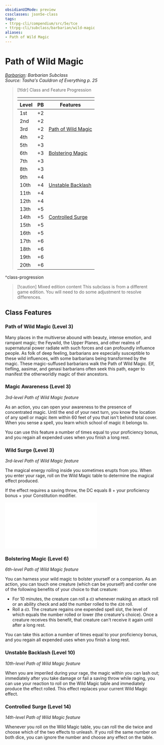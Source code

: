 ```yaml
---
obsidianUIMode: preview
cssclasses: json5e-class
tags:
- ttrpg-cli/compendium/src/5e/tce
- ttrpg-cli/subclass/barbarian/wild-magic
aliases:
- Path of Wild Magic
---
```

# Path of Wild Magic
*[Barbarian](./barbarian-xphb.md): Barbarian Subclass*  
*Source: Tasha's Cauldron of Everything p. 25*  

> [!tldr] Class and Feature Progression
> 
> <table class="class-progression">
> <thead>
> <tr><th colspan='3'></th></tr>
> <tr class="class-progression"><th class"level">Level</th><th class"pb">PB</th><th class"feature">Features</th></tr>
> </thead><tbody>
> <tr class="class-progression"><td class"level">1st</td><td class"pb">+2</td><td class"feature"></td></tr>
> <tr class="class-progression"><td class"level">2nd</td><td class"pb">+2</td><td class"feature"></td></tr>
> <tr class="class-progression"><td class"level">3rd</td><td class"pb">+2</td><td class"feature"><a href='#Path of Wild Magic (Level 3)' class='internal-link'>Path of Wild Magic</a></td></tr>
> <tr class="class-progression"><td class"level">4th</td><td class"pb">+2</td><td class"feature"></td></tr>
> <tr class="class-progression"><td class"level">5th</td><td class"pb">+3</td><td class"feature"></td></tr>
> <tr class="class-progression"><td class"level">6th</td><td class"pb">+3</td><td class"feature"><a href='#Bolstering Magic (Level 6)' class='internal-link'>Bolstering Magic</a></td></tr>
> <tr class="class-progression"><td class"level">7th</td><td class"pb">+3</td><td class"feature"></td></tr>
> <tr class="class-progression"><td class"level">8th</td><td class"pb">+3</td><td class"feature"></td></tr>
> <tr class="class-progression"><td class"level">9th</td><td class"pb">+4</td><td class"feature"></td></tr>
> <tr class="class-progression"><td class"level">10th</td><td class"pb">+4</td><td class"feature"><a href='#Unstable Backlash (Level 10)' class='internal-link'>Unstable Backlash</a></td></tr>
> <tr class="class-progression"><td class"level">11th</td><td class"pb">+4</td><td class"feature"></td></tr>
> <tr class="class-progression"><td class"level">12th</td><td class"pb">+4</td><td class"feature"></td></tr>
> <tr class="class-progression"><td class"level">13th</td><td class"pb">+5</td><td class"feature"></td></tr>
> <tr class="class-progression"><td class"level">14th</td><td class"pb">+5</td><td class"feature"><a href='#Controlled Surge (Level 14)' class='internal-link'>Controlled Surge</a></td></tr>
> <tr class="class-progression"><td class"level">15th</td><td class"pb">+5</td><td class"feature"></td></tr>
> <tr class="class-progression"><td class"level">16th</td><td class"pb">+5</td><td class"feature"></td></tr>
> <tr class="class-progression"><td class"level">17th</td><td class"pb">+6</td><td class"feature"></td></tr>
> <tr class="class-progression"><td class"level">18th</td><td class"pb">+6</td><td class"feature"></td></tr>
> <tr class="class-progression"><td class"level">19th</td><td class"pb">+6</td><td class"feature"></td></tr>
> <tr class="class-progression"><td class"level">20th</td><td class"pb">+6</td><td class"feature"></td></tr>
> </tbody></table>

^class-progression


> [!caution] Mixed edition content
> This subclass is from a different game edition. You will need to do some adjustment to resolve differences.

## Class Features

### Path of Wild Magic (Level 3)

Many places in the multiverse abound with beauty, intense emotion, and rampant magic; the Feywild, the Upper Planes, and other realms of supernatural power radiate with such forces and can profoundly influence people. As folk of deep feeling, barbarians are especially susceptible to these wild influences, with some barbarians being transformed by the magic. These magic-suffused barbarians walk the Path of Wild Magic. Elf, tiefling, aasimar, and genasi barbarians often seek this path, eager to manifest the otherworldly magic of their ancestors.

### Magic Awareness (Level 3)

*3rd-level Path of Wild Magic feature*

As an action, you can open your awareness to the presence of concentrated magic. Until the end of your next turn, you know the location of any spell or magic item within 60 feet of you that isn't behind total cover. When you sense a spell, you learn which school of magic it belongs to.

You can use this feature a number of times equal to your proficiency bonus, and you regain all expended uses when you finish a long rest.

### Wild Surge (Level 3)

*3rd-level Path of Wild Magic feature*

The magical energy roiling inside you sometimes erupts from you. When you enter your rage, roll on the Wild Magic table to determine the magical effect produced.

If the effect requires a saving throw, the DC equals 8 + your proficiency bonus + your Constitution modifier.

![Wild Magic](Інструменти%20ДМ/CLI/tables/wild-magic-tce.md)

### Bolstering Magic (Level 6)

*6th-level Path of Wild Magic feature*

You can harness your wild magic to bolster yourself or a companion. As an action, you can touch one creature (which can be yourself) and confer one of the following benefits of your choice to that creature:

- For 10 minutes, the creature can roll a `d3` whenever making an attack roll or an ability check and add the number rolled to the `d20` roll.  
- Roll a `d3`. The creature regains one expended spell slot, the level of which equals the number rolled or lower (the creature's choice). Once a creature receives this benefit, that creature can't receive it again until after a long rest.  

You can take this action a number of times equal to your proficiency bonus, and you regain all expended uses when you finish a long rest.

### Unstable Backlash (Level 10)

*10th-level Path of Wild Magic feature*

When you are imperiled during your rage, the magic within you can lash out; immediately after you take damage or fail a saving throw while raging, you can use your reaction to roll on the Wild Magic table and immediately produce the effect rolled. This effect replaces your current Wild Magic effect.

### Controlled Surge (Level 14)

*14th-level Path of Wild Magic feature*

Whenever you roll on the Wild Magic table, you can roll the die twice and choose which of the two effects to unleash. If you roll the same number on both dice, you can ignore the number and choose any effect on the table.